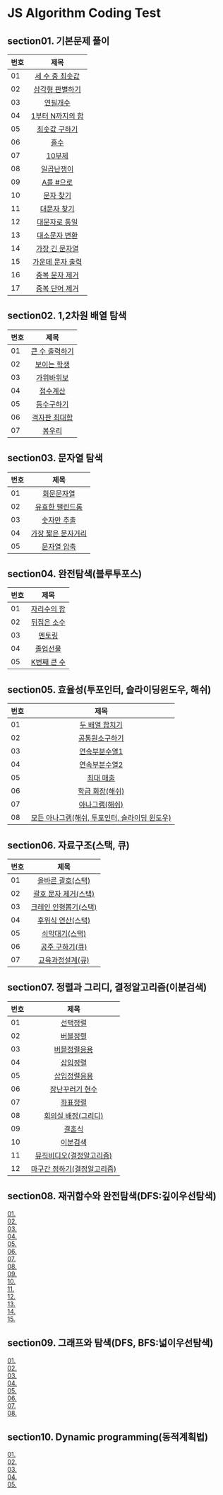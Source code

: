# JS Algorithm Coding Test

## section01. 기본문제 풀이
| 번호 | 제목 |   
| ------------- |:-------------:|  
| 01 | [세 수 중 최솟값](section01/01.js) | |  
| 02 | [삼각형 판별하기](section01/02.js) | |  
| 03 | [연필개수](section01/03.js) | |  
| 04 | [1부터 N까지의 합](section01/04.js) | |  
| 05 | [최솟값 구하기](section01/05.js) | |  
| 06 | [홀수](section01/06.js) | |  
| 07 | [10부제](section01/07.js) | |  
| 08 | [일곱난쟁이](section01/08.js) | |  
| 09 | [A를 #으로](section01/09.js) | |  
| 10 | [문자 찾기](section01/10.js) | |  
| 11 | [대문자 찾기](section01/11.js) | |  
| 12 | [대문자로 통일](section01/12.js) | |  
| 13 | [대소문자 변환](section01/13.js) | |  
| 14 | [가장 긴 문자열](section01/14.js) | |  
| 15 | [가운데 문자 출력](section01/15.js) | |  
| 16 | [중복 문자 제거](section01/16.js) | |  
| 17 | [중복 단어 제거](section01/17.js) | |  

## section02. 1,2차원 배열 탐색
| 번호 | 제목 |   
| ------------- |:-------------:|  
| 01 | [큰 수 출력하기](section02/01.js) | |  
| 02 | [보이는 학생](section02/02.js) | |  
| 03 | [가위바위보](section02/03.js) | |  
| 04 | [점수계산](section02/04.js) | |  
| 05 | [등수구하기](section02/05.js) | |  
| 06 | [격자판 최대합](section02/06.js) | |  
| 07 | [봉우리](section02/07.js) | |  

## section03. 문자열 탐색
| 번호 | 제목 |   
| ------------- |:-------------:|  
| 01 | [회문문자열](section03/01.js) | |  
| 02 | [유효한 팰린드롬](section03/02.js) | |  
| 03 | [숫자만 추출](section03/03.js) | |  
| 04 | [가장 짧은 문자거리](section03/04.js) | |  
| 05 | [문자열 압축](section03/05.js) | |  

## section04. 완전탐색(블루투포스)
| 번호 | 제목 |   
| ------------- |:-------------:|  
| 01 | [자리수의 합](section04/01.js) | |  
| 02 | [뒤집은 소수](section04/02.js) | |  
| 03 | [멘토링](section04/03.js) | |  
| 04 | [졸업선물](section04/04.js) | |  
| 05 | [K번째 큰 수](section04/05.js) | |  

## section05. 효율성(투포인터, 슬라이딩윈도우, 해쉬)
| 번호 | 제목 |   
| ------------- |:-------------:|  
| 01 | [두 배열 합치기](section05/01.js) | |  
| 02 | [공통원소구하기](section05/02.js) | |  
| 03 | [연속부분수열1](section05/03.js) | |  
| 04 | [연속부분수열2](section05/04.js) | |  
| 05 | [최대 매출](section05/05.js) | |  
| 06 | [학급 회장(해쉬)](section05/06.js) | |  
| 07 | [아나그램(해쉬)](section05/07.js) | |  
| 08 | [모든 아나그램(해쉬, 투포인터, 슬라이딩 윈도우)](section05/08.js) | |  

## section06. 자료구조(스택, 큐)
| 번호 | 제목 |   
| ------------- |:-------------:|  
| 01 | [올바른 괄호(스택)](section06/01.js) | |  
| 02 | [괄호 문자 제거(스택)](section06/02.js) | |  
| 03 | [크레인 인형뽑기(스택)](section06/03.js) | |  
| 04 | [후위식 연산(스택)](section06/04.js) | |  
| 05 | [쇠막대기(스택)](section06/05.js) | |  
| 06 | [공주 구하기(큐)](section06/06.js) | |  
| 07 | [교육과정설계(큐)](section06/07.js) | |  

## section07. 정렬과 그리디, 결정알고리즘(이분검색)
| 번호 | 제목 |   
| ------------- |:-------------:|  
| 01 | [선택정렬](section07/01.js) | |  
| 02 | [버블정렬](section07/02.js) | |  
| 03 | [버블정렬응용](section07/03.js) | |  
| 04 | [삽입정렬](section07/04.js) | |  
| 05 | [삽입정렬응용](section07/05.js) | |  
| 06 | [장난꾸러기 현수](section07/06.js) | |  
| 07 | [좌표정렬](section07/07.js) | |  
| 08 | [회의실 배정(그리디)](section07/08.js) | |  
| 09 | [결혼식](section07/09.js) | |  
| 10 | [이분검색](section07/10.js) | |  
| 11 | [뮤직비디오(결정알고리즘)](section07/11.js) | |  
| 12 | [마구간 정하기(결정알고리즘)](section07/12.js) | |  

## section08. 재귀함수와 완전탐색(DFS:깊이우선탐색)

[01. ](section08/01.js)  
[02. ](section08/02.js)  
[03. ](section08/03.js)  
[04. ](section08/04.js)  
[05. ](section08/05.js)  
[06. ](section08/06.js)  
[07. ](section08/07.js)  
[08. ](section08/08.js)  
[09. ](section08/09.js)  
[10. ](section08/10.js)  
[11. ](section08/11.js)  
[12. ](section08/12.js)  
[13. ](section08/13.js)  
[14. ](section08/14.js)  
[15. ](section08/15.js)  

## section09. 그래프와 탐색(DFS, BFS:넓이우선탐색)

[01. ](section09/01.js)  
[02. ](section09/02.js)  
[03. ](section09/03.js)  
[04. ](section09/04.js)  
[05. ](section09/05.js)  
[06. ](section09/06.js)  
[07. ](section09/07.js)  
[08. ](section09/08.js)  

## section10. Dynamic programming(동적계획법)

[01. ](section10/01.js)  
[02. ](section10/02.js)  
[03. ](section10/03.js)  
[04. ](section10/04.js)  
[05. ](section10/05.js)  